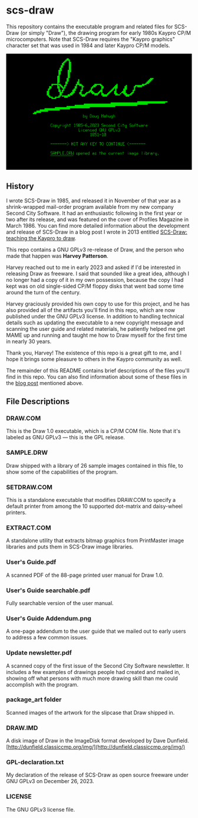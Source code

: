 # scs-draw
This repository contains the executable program and related files for SCS-Draw (or simply "Draw"), the drawing program for early 1980s Kaypro CP/M microcomputers. Note that SCS-Draw requires the "Kaypro graphics" character set that was used in 1984 and later Kaypro CP/M models.

![screenshot](images/screenshot.png)
## History
I wrote SCS-Draw in 1985, and released it in November of that year as a shrink-wrapped mail-order program available from my new company Second City Software. It had an enthusiastic following in the first year or two after its release, and was featured on the cover of Profiles Magazine in March 1986. You can find more detailed information about the development and release of SCS-Draw in a blog post I wrote in 2013 entitled [SCS-Draw: teaching the Kaypro to draw](https://www.dougmahugh.com/scs-draw/).


This repo contains a GNU GPLv3 re-release of Draw, and the person who made that happen was **Harvey Patterson**.

Harvey reached out to me in early 2023 and asked if I'd be interested in releasing Draw as freeware. I said that sounded like a great idea, although I no longer had a copy of it in my own possession, because the copy I had kept was on old single-sided CP/M floppy disks that went bad some time around the turn of the century.

Harvey graciously provided his own copy to use for this project, and he has also provided all of the artifacts you'll find in this repo, which are now published under the GNU GPLv3 license. In addition to handling technical details such as updating the executable to a new copyright message and scanning the user guide and related materials, he patiently helped me get MAME up and running and taught me how to Draw myself for the first time in nearly 30 years.

Thank you, Harvey! The existence of this repo is a great gift to me, and I hope it brings some pleasure to others in the Kaypro community as well.

The remainder of this README contains brief descriptions of the files you'll find in this repo. You can also find information about some of these files in the [blog post](https://www.dougmahugh.com/scs-draw/) mentioned above.

## File Descriptions

### DRAW.COM
This is the Draw 1.0 executable, which is a CP/M COM file. Note that it's labeled as GNU GPLv3 &mdash; this is the GPL release.

### SAMPLE.DRW
Draw shipped with a library of 26 sample images contained in this file, to show some of the capabilities of the program.

### SETDRAW.COM
This is a standalone executable that modifies DRAW.COM to specify a default printer from among the 10 supported dot-matrix and daisy-wheel printers.

### EXTRACT.COM
A standalone utility that extracts bitmap graphics from PrintMaster image libraries and puts them in SCS-Draw image libraries.

### User's Guide.pdf
A scanned PDF of the 88-page printed user manual for Draw 1.0.

### User's Guide searchable.pdf
Fully searchable version of the user manual.

### User's Guide Addendum.png
A one-page addendum to the user guide that we mailed out to early users to address a few common issues.

### Update newsletter.pdf
A scanned copy of the first issue of the Second City Software newsletter. It includes a few examples of drawings people had created and mailed in, showing off what persons with much more drawing skill than me could accomplish with the program.

### package_art folder
Scanned images of the artwork for the slipcase that Draw shipped in.

### DRAW.IMD
A disk image of Draw in the ImageDisk format developed by Dave Dunfield. [http://dunfield.classiccmp.org/img/](http://dunfield.classiccmp.org/img/)

### GPL-declaration.txt
My declaration of the release of SCS-Draw as open source freeware under GNU GPLv3 on December 26, 2023.

### LICENSE
The GNU GPLv3 license file.